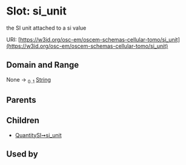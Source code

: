 
# Slot: si_unit

the SI unit attached to a si value

URI: [https://w3id.org/osc-em/oscem-schemas-cellular-tomo/si_unit](https://w3id.org/osc-em/oscem-schemas-cellular-tomo/si_unit)


## Domain and Range

None &#8594;  <sub>0..1</sub> [String](types/String.md)

## Parents


## Children

 *  [QuantitySI➞si_unit](QuantitySI_si_unit.md)

## Used by

